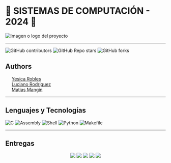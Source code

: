# 🕺 SISTEMAS DE COMPUTACIÓN - 2024 🕺

![Imagen o logo del proyecto](https://media1.giphy.com/media/v1.Y2lkPTc5MGI3NjExdnNrM28xaHJqZWo4OXQzZWJkZmNiMXFwcHYwdTlmanR6aHZoMDg1bCZlcD12MV9pbnRlcm5hbF9naWZfYnlfaWQmY3Q9Zw/xT9IgG50Fb7Mi0prBC/giphy.webp)

---
![GitHub contributors](https://img.shields.io/github/contributors/lucho-rar/SdC)
![GitHub Repo stars](https://img.shields.io/github/stars/lucho-rar/SdC?style=social)
![GitHub forks](https://img.shields.io/github/forks/lucho-rar/SdC?style=social)


## Authors

<p style="margin-left: 20px;">
  <a href="https://github.com/RoblesYesica">Yesica Robles</a><br>
  <a href="https://github.com/Lucho-rar">Luciano Rodriguez</a><br>
  <a href="https://github.com/Matiedman">Matias Mangin</a><br>
</p>

---

## Lenguajes y Tecnologías

![C](https://img.shields.io/badge/C-56.5%25-blue?logo=c&logoColor=white)
![Assembly](https://img.shields.io/badge/Assembly-15.2%25-red?logo=verilog&logoColor=white)
![Shell](https://img.shields.io/badge/Shell-14.1%25-black?logo=gnu-bash&logoColor=white)
![Python](https://img.shields.io/badge/Python-11%25-yellow?logo=python&logoColor=white)
![Makefile](https://img.shields.io/badge/Makefile-3.2%25-darkblue?logo=gnu&logoColor=white)




---

## Entregas

<div align="center">
  <a href="./entrega 1" style="text-decoration: none;">
    <img src="https://img.shields.io/badge/Entrega%201-📝%20TimeProfling-blue">
  </a>
  <a href="./entrega 2" style="text-decoration: none;">
    <img src="https://img.shields.io/badge/Entrega%202-📝%20PStackFrame-blue">
  </a>
  <a href="./entrega 3" style="text-decoration: none;">
    <img src="https://img.shields.io/badge/Entrega%203-📝%20ProtectedMode-blue">
  </a>
  <a href="./entrega 4" style="text-decoration: none;">
    <img src="https://img.shields.io/badge/Entrega%204-📝%20KernelModules-blue">
  </a>
  <a href="./entrega 5" style="text-decoration: none;">
    <img src="https://img.shields.io/badge/Entrega%205-📝%20Drivers-blue">
  </a>
</div>
